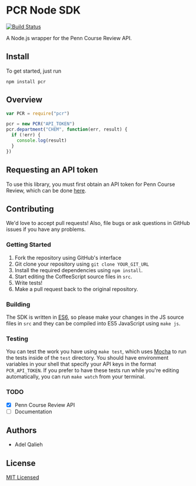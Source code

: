# PCR Node SDK

[![Build Status](https://travis-ci.org/pennlabs/pcr-sdk-node.svg)](https://travis-ci.org/pennlabs/pcr-sdk-node)

A Node.js wrapper for the Penn Course Review API.

## Install
To get started, just run

```
npm install pcr
```

## Overview

```javascript
var PCR = require("pcr")

pcr = new PCR("API_TOKEN")
pcr.department("CHEM", function(err, result) {
  if (!err) {
    console.log(result)
  }
})
```

## Requesting an API token

To use this library, you must first obtain an API token for Penn Course Review, which can be done [here](https://docs.google.com/spreadsheet/viewform?hl=en_US&formkey=dGZOZkJDaVkxdmc5QURUejAteFdBZGc6MQ#gid=0).

## Contributing

We'd love to accept pull requests! Also, file bugs or ask questions in GitHub issues if you have any problems.

### Getting Started

1. Fork the repository using GitHub's interface
2. Git clone your repository using `git clone YOUR_GIT_URL`
3. Install the required dependencies using `npm install`.
4. Start editing the CoffeeScript source files in `src`.
5. Write tests!
6. Make a pull request back to the original repository.

### Building

The SDK is written in [ES6](http://es6-features.org/), so please make your changes in the JS source files in `src` and they can be compiled into ES5 JavaScript using `make js`.

### Testing

You can test the work you have using `make test`, which uses [Mocha](http://mochajs.org/) to run the tests inside of the `test` directory. You should have environment variables in your shell that specify your API keys in the format `PCR_API_TOKEN`.
If you prefer to have these tests run while you're editing automatically, you can run `make watch` from your terminal.

### TODO

- [X] Penn Course Review API
- [ ] Documentation

## Authors

* Adel Qalieh

## License

[MIT Licensed](LICENSE)
